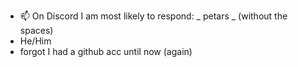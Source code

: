 - 📫 On Discord I am most likely to respond: _ petars _ (without the spaces)
- He/Him
- forgot I had a github acc until now (again)

<!---
PetarS/PetarS is a ✨ special ✨ repository because its `README.md` (this file) appears on your GitHub profile.
You can click the Preview link to take a look at your changes. (no way thanks)
--->
